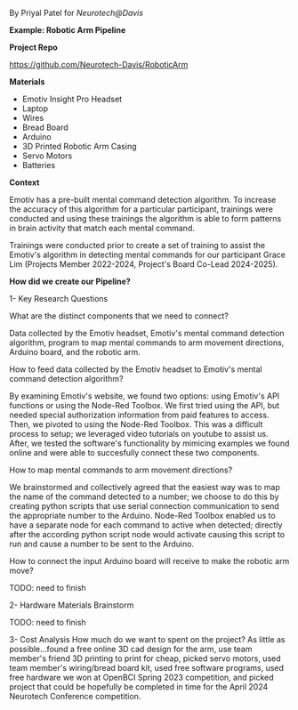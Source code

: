 By Priyal Patel for _Neurotech@Davis_

**Example: Robotic Arm Pipeline**

**Project Repo**

https://github.com/Neurotech-Davis/RoboticArm

**Materials**

- Emotiv Insight Pro Headset
- Laptop
- Wires
- Bread Board
- Arduino
- 3D Printed Robotic Arm Casing
- Servo Motors
- Batteries

**Context**

Emotiv has a pre-built mental command detection algorithm. To increase the accuracy of this algorithm for a particular participant, trainings were conducted and using these trainings the algorithm is able to form patterns in brain activity that match each mental command.

Trainings were conducted prior to create a set of training to assist the Emotiv's algorithm in detecting mental commands for our participant Grace Lim (Projects Member 2022-2024, Project's Board Co-Lead 2024-2025).

**How did we create our Pipeline?**

1- Key Research Questions

What are the distinct components that we need to connect?

Data collected by the Emotiv headset, Emotiv's mental command detection algorithm, program to map mental commands to arm movement directions, Arduino board, and the robotic arm.

How to feed data collected by the Emotiv headset to Emotiv's mental command detection algorithm?

By examining Emotiv's website, we found two options: using Emotiv's API functions or using the Node-Red Toolbox. We first tried using the API, but needed special authorization information from paid features to access. Then, we pivoted to using the Node-Red Toolbox. This was a difficult process to setup; we leveraged video tutorials on youtube to assist us. After, we tested the software's functionality by mimicing examples we found online and were able to succesfully connect these two components.

How to map mental commands to arm movement directions?

We brainstormed and collectively agreed that the easiest way was to map the name of the command detected to a number; we choose to do this by creating python scripts that use serial connection communication to send the appropriate number to the Arduino. Node-Red Toolbox enabled us to have a separate node for each command to active when detected; directly after the according python script node would activate causing this script to run and cause a number to be sent to the Arduino.

How to connect the input Arduino board will receive to make the robotic arm move?

TODO: need to finish

2- Hardware Materials Brainstorm

TODO: need to finish

3- Cost Analysis
How much do we want to spent on the project?
As little as possible...found a free online 3D cad design for the arm, use team member's friend 3D printing to print for cheap, picked servo motors, used team member's wiring/bread board kit, used free software programs, used free hardware we won at OpenBCI Spring 2023 competition, and picked project that could be hopefully be completed in time for the April 2024 Neurotech Conference competition.
